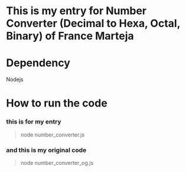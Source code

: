 # This is my entry for Number Converter (Decimal to Hexa, Octal, Binary) of France Marteja

# Dependency
Nodejs

# How to run the code
### this is for my entry

> node number_converter.js

### and this is my original code

> node number_converter_og.js
